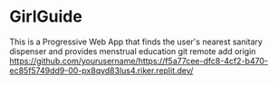 # GirlGuide
This is a Progressive Web App that finds the user's nearest sanitary dispenser and provides menstrual education
git remote add origin https://github.com/yourusername/https://f5a77cee-dfc8-4cf2-b470-ec85f5749dd9-00-px8qyd83lus4.riker.replit.dev/
